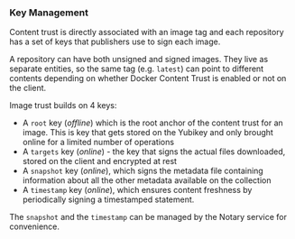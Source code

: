 ### Key Management

Content trust is directly associated with an image tag and each repository has a set of keys that publishers use to sign each image.

A repository can have both unsigned and signed images. They live as separate entities, so the same tag (e.g. `latest`) can point to different contents depending on whether Docker Content Trust is enabled or not on the client.

Image trust builds on 4 keys:

- A `root` key (_offline_) which is the root anchor of the content trust for an image. This is key that gets stored on the Yubikey and only brought online for a limited number of operations
- A `targets` key (_online_) - the key that signs the actual files downloaded, stored on the client and encrypted at rest
- A `snapshot` key (_online_), which signs the metadata file containing information about all the other metadata available on the collection
- A `timestamp` key (_online_), which ensures content freshness by periodically signing a timestamped statement.

The `snapshot` and the `timestamp` can be managed by the Notary service for convenience.
